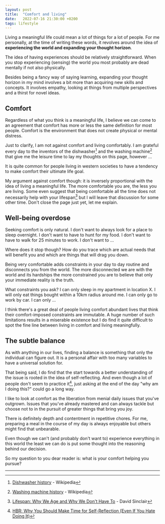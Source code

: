```yaml
---
layout: post
title:  "Comfort and living"
date:   2022-07-16 21:30:00 +0200
tags: lifestyle
---
```


Living a meaningful life could mean a lot of things for a lot of people. For me personally, at the time of writing these words, it revolves around the idea of **experiencing the world and expanding your thought horizon**.

The idea of having experiences should be relatively straightforward. When you stop experiencing (sensing) the world you most probably are dead mentally if not also physically.

Besides being a fancy way of saying learning, expanding your thought horizon in my mind involves a bit more than acquiring new skills and concepts. It involves empathy, looking at things from multiple perspectives and a thirst for novel ideas.

## Comfort

Regardless of what you think is a meaningful life, I believe we can come to an agreement that comfort has more or less the same definition for most people. Comfort is the environment that does not create physical or mental distress.

Just to clarify, I am not against comfort and living comfortably. I am grateful every day to the inventors of the dishwasher[^1] and the washing machine[^2] that give me the leisure time to lay my thoughts on this page, however ...

It is quite common for people living in western societies to have a tendency to make comfort their ultimate life goal.

My argument against comfort though: it is inversely proportional with the idea of living a meaningful life. The more comfortable you are, the less you are living. Some even suggest that being comfortable all the time does not necessarily help with your lifespan[^3] but I will leave that discussion for some other time. Don't close the page just yet, let me explain.

## Well-being overdose

Seeking comfort is only natural. I don't want to always look for a place to sleep overnight. I don't want to have to hunt for my food. I don't want to have to walk for 25 minutes to work. I don't want to ...

Where does it stop though? How do you trace which are actual needs that will benefit you and which are things that will drag you down.

Being very comfortable adds constraints in your day to day routine and disconnects you from the world. The more disconnected we are with the world and its hardships the more constrained you are to believe that only your immediate reality is the truth.

What constraints you ask? I can only sleep in my apartment in location X. I will only eat things bought within a 10km radius around me. I can only go to work by car. I can only ...

I think there's a great deal of people living comfort abundant lives that think their comfort-imposed constraints are immutable. A huge number of such limitations results in a miserable existence but I do find it quite difficult to spot the fine line between living in comfort and living meaningfully.

## The subtle balance

As with anything in our lives, finding a balance is something that only the individual can figure out. It is a personal affair with too many variables to have a universal solution for.

That being said, I do find that the start towards a better understanding of the issue is rooted in the idea of self-reflecting. And even though a lot of people don't seem to practice it[^4], just asking at the end of the day "why am I doing this?" could go a long way.

I like to look at comfort as the liberation from menial daily issues that you've outgrown. Issues that you've already mastered and can always tackle but choose not to in the pursuit of greater things that bring you joy.

There is definitely depth and contentment in repetitive chores. For me, preparing a meal in the course of my day is always enjoyable but others might find that unbearable.

Even though we can't (and probably don't want to) experience everything in this world the least we can do is put some thought into the reasoning behind our decision.

So my question to you dear reader is: what is your comfort helping you pursue?

---

[^1]: [Dishwasher history](https://en.wikipedia.org/wiki/Dishwasher#History) - Wikipedia
[^2]: [Washing machine history](https://en.wikipedia.org/wiki/Washing_machine#History) - Wikipedia
[^3]: [Lifespan: Why We Age and Why We Don't Have To](https://lifespanbook.com) - David Sinclair
[^4]: [HBR: Why You Should Make Time for Self-Reflection (Even If You Hate Doing It)](https://hbr.org/2017/03/why-you-should-make-time-for-self-reflection-even-if-you-hate-doing-it)
